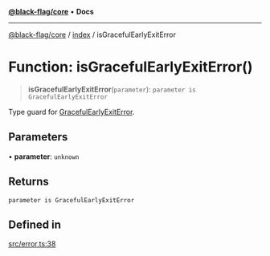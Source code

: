 [**@black-flag/core**](../../README.md) • **Docs**

***

[@black-flag/core](../../README.md) / [index](../README.md) / isGracefulEarlyExitError

# Function: isGracefulEarlyExitError()

> **isGracefulEarlyExitError**(`parameter`): `parameter is GracefulEarlyExitError`

Type guard for [GracefulEarlyExitError](../classes/GracefulEarlyExitError.md).

## Parameters

• **parameter**: `unknown`

## Returns

`parameter is GracefulEarlyExitError`

## Defined in

[src/error.ts:38](https://github.com/Xunnamius/black-flag/blob/cdc6af55387aac92b7d9fc16a57790068e4b6d49/src/error.ts#L38)
